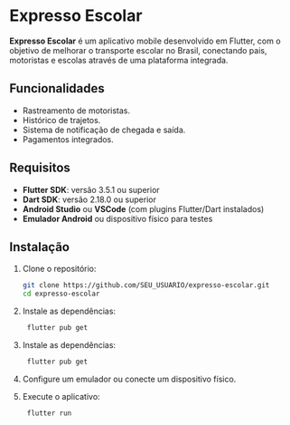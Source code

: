# Expresso Escolar

**Expresso Escolar** é um aplicativo mobile desenvolvido em Flutter, com o objetivo de melhorar o transporte escolar no Brasil, conectando pais, motoristas e escolas através de uma plataforma integrada.

## Funcionalidades

- Rastreamento de motoristas.
- Histórico de trajetos.
- Sistema de notificação de chegada e saída.
- Pagamentos integrados.

## Requisitos

- **Flutter SDK**: versão 3.5.1 ou superior
- **Dart SDK**: versão 2.18.0 ou superior
- **Android Studio** ou **VSCode** (com plugins Flutter/Dart instalados)
- **Emulador Android** ou dispositivo físico para testes

## Instalação

1. Clone o repositório:

   ```bash
   git clone https://github.com/SEU_USUARIO/expresso-escolar.git
   cd expresso-escolar
   ```

2. Instale as dependências:
   
   ```bash
    flutter pub get
    ```

2. Instale as dependências:
   
   ```bash
    flutter pub get
    ```

3. Configure um emulador ou conecte um dispositivo físico.

4. Execute o aplicativo:
   ```bash
    flutter run
    ```


